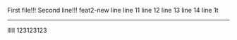 First file!!!
Second line!!!
feat2-new line
line 11
line 12
line 13
line 14
line 1t
*****
lllll
123123123
